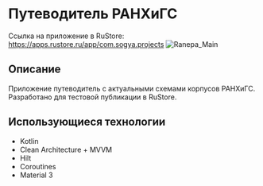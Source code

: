 # Путеводитель РАНХиГС
Ссылка на приложение в RuStore: https://apps.rustore.ru/app/com.sogya.projects
![Ranepa_Main](https://github.com/SogYa/RanepaMap/assets/73115406/125103ea-5290-4c13-9db7-f2b8301cf283)


## Описание
Приложение путеводитель с актуальными схемами корпусов РАНХиГС.
Разработано для тестовой публикации в RuStore.

## Использующиеся технологии
* Kotlin
* Clean Architecture + MVVM
* Hilt
* Coroutines
* Material 3
